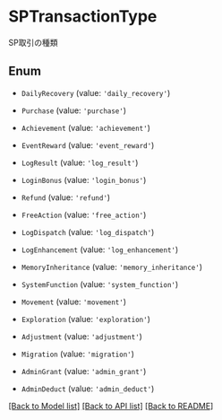 # SPTransactionType

SP取引の種類

## Enum

* `DailyRecovery` (value: `'daily_recovery'`)

* `Purchase` (value: `'purchase'`)

* `Achievement` (value: `'achievement'`)

* `EventReward` (value: `'event_reward'`)

* `LogResult` (value: `'log_result'`)

* `LoginBonus` (value: `'login_bonus'`)

* `Refund` (value: `'refund'`)

* `FreeAction` (value: `'free_action'`)

* `LogDispatch` (value: `'log_dispatch'`)

* `LogEnhancement` (value: `'log_enhancement'`)

* `MemoryInheritance` (value: `'memory_inheritance'`)

* `SystemFunction` (value: `'system_function'`)

* `Movement` (value: `'movement'`)

* `Exploration` (value: `'exploration'`)

* `Adjustment` (value: `'adjustment'`)

* `Migration` (value: `'migration'`)

* `AdminGrant` (value: `'admin_grant'`)

* `AdminDeduct` (value: `'admin_deduct'`)

[[Back to Model list]](../README.md#documentation-for-models) [[Back to API list]](../README.md#documentation-for-api-endpoints) [[Back to README]](../README.md)
